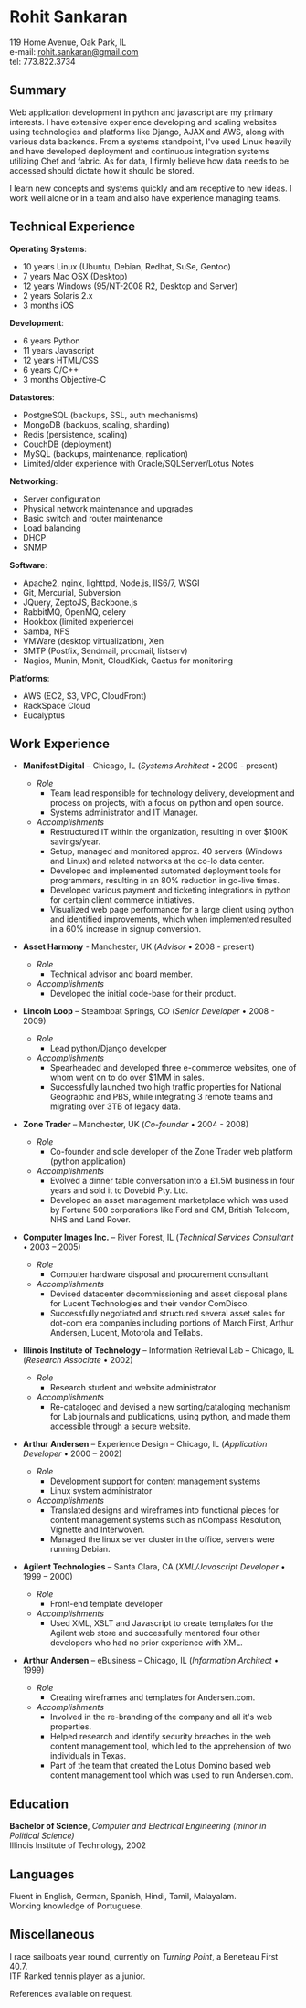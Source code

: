 Rohit Sankaran
===============
119 Home Avenue, Oak Park, IL  
e-mail: rohit.sankaran@gmail.com  
tel: 773.822.3734

Summary
-------
Web application development in python and javascript are my primary interests. I have extensive experience developing and scaling websites using technologies and platforms like Django, AJAX and AWS, along with various data backends. From a systems standpoint, I've used Linux heavily and have developed deployment and continuous integration systems utilizing Chef and fabric. As for data, I firmly believe how data needs to be accessed should dictate how it should be stored.

I learn new concepts and systems quickly and am receptive to new ideas. I work well alone or in a team and also have experience managing teams.

Technical Experience
---------------------

**Operating Systems**:

* 10 years Linux (Ubuntu, Debian, Redhat, SuSe, Gentoo)
* 7 years Mac OSX (Desktop)
* 12 years Windows (95/NT-2008 R2, Desktop and Server)
* 2 years Solaris 2.x
* 3 months iOS

**Development**:

* 6 years Python
* 11 years Javascript
* 12 years HTML/CSS
* 6 years C/C++
* 3 months Objective-C

**Datastores**:

* PostgreSQL (backups, SSL, auth mechanisms)
* MongoDB (backups, scaling, sharding)
* Redis (persistence, scaling)
* CouchDB (deployment)
* MySQL (backups, maintenance, replication)
* Limited/older experience with Oracle/SQLServer/Lotus Notes

**Networking**:

* Server configuration
* Physical network maintenance and upgrades
* Basic switch and router maintenance
* Load balancing
* DHCP
* SNMP

**Software**:

* Apache2, nginx, lighttpd, Node.js, IIS6/7, WSGI
* Git, Mercurial, Subversion
* JQuery, ZeptoJS, Backbone.js
* RabbitMQ, OpenMQ, celery
* Hookbox (limited experience)
* Samba, NFS
* VMWare (desktop virtualization), Xen
* SMTP (Postfix, Sendmail, procmail, listserv)
* Nagios, Munin, Monit, CloudKick, Cactus for monitoring

**Platforms**:

* AWS (EC2, S3, VPC, CloudFront)
* RackSpace Cloud
* Eucalyptus

Work Experience
----------------

* **Manifest Digital** – Chicago, IL (*Systems Architect* • 2009 - present)
    * *Role*
        * Team lead responsible for technology delivery, development and process on projects, with a focus on python and open source.
        * Systems administrator and IT Manager.
    * *Accomplishments*
        * Restructured IT within the organization, resulting in over $100K savings/year.
        * Setup, managed and monitored approx. 40 servers (Windows and Linux) and related networks at the co-lo data center.
        * Developed and implemented automated deployment tools for programmers, resulting in an 80% reduction in go-live times.
        * Developed various payment and ticketing integrations in python for certain client commerce initiatives.
        * Visualized web page performance for a large client using python and identified improvements, which when implemented resulted in a 60% increase in signup conversion.
      
* **Asset Harmony** - Manchester, UK (*Advisor* • 2008 - present)
    * *Role*
        * Technical advisor and board member.
    * *Accomplishments*
        * Developed the initial code-base for their product.
        
* **Lincoln Loop** – Steamboat Springs, CO (*Senior Developer* • 2008 - 2009)
    * *Role*
        * Lead python/Django developer
    *  *Accomplishments*
        * Spearheaded and developed three e-commerce websites, one of whom went on to do over $1MM in sales.
        * Successfully launched two high traffic properties for National Geographic and PBS, while integrating 3 remote teams and migrating over 3TB of legacy data.
        
* **Zone Trader** – Manchester, UK (*Co-founder* • 2004 - 2008)
    * *Role*
        * Co-founder and sole developer of the Zone Trader web platform (python application)
    * *Accomplishments*
        * Evolved a dinner table conversation into a £1.5M business in four years and sold it to Dovebid Pty. Ltd.
        * Developed an asset management marketplace which was used by Fortune 500 corporations like Ford and GM, British Telecom, NHS and Land Rover.
        
* **Computer Images Inc.** – River Forest, IL (*Technical Services Consultant* • 2003 – 2005)
    * *Role*
        * Computer hardware disposal and procurement consultant
    * *Accomplishments*
        * Devised datacenter decommissioning and asset disposal plans for Lucent Technologies and their vendor ComDisco.
        * Successfully negotiated and structured several asset sales for dot-com era companies including portions of March First, Arthur Andersen, Lucent, Motorola and Tellabs.
        
* **Illinois Institute of Technology** – Information Retrieval Lab – Chicago, IL (*Research Associate* • 2002)
    * *Role*
        * Research student and website administrator
    * *Accomplishments*
        * Re-cataloged and devised a new sorting/cataloging mechanism for Lab journals and publications, using python, and made them accessible through a secure website.
        
* **Arthur Andersen** – Experience Design – Chicago, IL (*Application Developer* • 2000 – 2002)
    * *Role*
        * Development support for content management systems
        * Linux system administrator
    * *Accomplishments*
        * Translated designs and wireframes into functional pieces for content management systems such as nCompass Resolution, Vignette and Interwoven.
        * Managed the linux server cluster in the office, servers were running Debian.
        
* **Agilent Technologies** – Santa Clara, CA (*XML/Javascript Developer* • 1999 – 2000)
    * *Role*
        * Front-end template developer
    * *Accomplishments*
        * Used XML, XSLT and Javascript to create templates for the Agilent web store and successfully mentored four other developers who had no prior experience with XML.
    
* **Arthur Andersen** – eBusiness – Chicago, IL (*Information Architect* • 1999)
    * *Role*
        * Creating wireframes and templates for Andersen.com.
    * *Accomplishments*
        * Involved in the re-branding of the company and all it's web properties.
        * Helped research and identify security breaches in the web content management tool, which led to the apprehension of two individuals in Texas.
        * Part of the team that created the Lotus Domino based web content management tool which was used to run Andersen.com.

Education
-----------
**Bachelor of Science**, *Computer and Electrical Engineering (minor in Political Science)*  
Illinois Institute of Technology, 2002

Languages
-----------
Fluent in English, German, Spanish, Hindi, Tamil, Malayalam.  
Working knowledge of Portuguese.

Miscellaneous
--------------
I race sailboats year round, currently on *Turning Point*, a Beneteau First 40.7.  
ITF Ranked tennis player as a junior.

References available on request.

